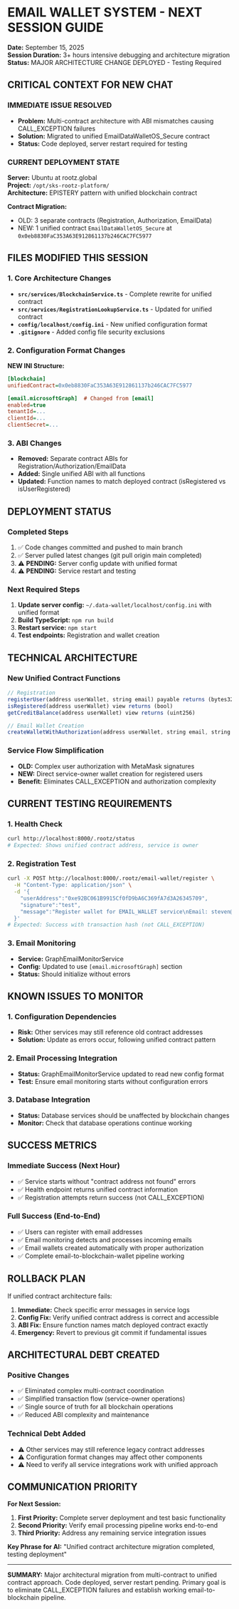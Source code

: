 # EMAIL WALLET SYSTEM - NEXT SESSION GUIDE

**Date:** September 15, 2025  
**Session Duration:** 3+ hours intensive debugging and architecture migration  
**Status:** MAJOR ARCHITECTURE CHANGE DEPLOYED - Testing Required  

## CRITICAL CONTEXT FOR NEW CHAT

### IMMEDIATE ISSUE RESOLVED
- **Problem:** Multi-contract architecture with ABI mismatches causing CALL_EXCEPTION failures
- **Solution:** Migrated to unified EmailDataWalletOS_Secure contract
- **Status:** Code deployed, server restart required for testing

### CURRENT DEPLOYMENT STATE

**Server:** Ubuntu at rootz.global  
**Project:** `/opt/sks-rootz-platform/`  
**Architecture:** EPISTERY pattern with unified blockchain contract  

**Contract Migration:**
- OLD: 3 separate contracts (Registration, Authorization, EmailData)
- NEW: 1 unified contract `EmailDataWalletOS_Secure` at `0x0eb8830FaC353A63E912861137b246CAC7FC5977`

## FILES MODIFIED THIS SESSION

### 1. Core Architecture Changes
- **`src/services/BlockchainService.ts`** - Complete rewrite for unified contract
- **`src/services/RegistrationLookupService.ts`** - Updated for unified contract
- **`config/localhost/config.ini`** - New unified configuration format
- **`.gitignore`** - Added config file security exclusions

### 2. Configuration Format Changes
**NEW INI Structure:**
```ini
[blockchain]
unifiedContract=0x0eb8830FaC353A63E912861137b246CAC7FC5977

[email.microsoftGraph]  # Changed from [email]
enabled=true
tenantId=...
clientId=...
clientSecret=...
```

### 3. ABI Changes
- **Removed:** Separate contract ABIs for Registration/Authorization/EmailData
- **Added:** Single unified ABI with all functions
- **Updated:** Function names to match deployed contract (isRegistered vs isUserRegistered)

## DEPLOYMENT STATUS

### Completed Steps
1. ✅ Code changes committed and pushed to main branch
2. ✅ Server pulled latest changes (git pull origin main completed)
3. ⚠️ **PENDING:** Server config update with unified format
4. ⚠️ **PENDING:** Service restart and testing

### Next Required Steps
1. **Update server config:** `~/.data-wallet/localhost/config.ini` with unified format
2. **Build TypeScript:** `npm run build`
3. **Restart service:** `npm start`
4. **Test endpoints:** Registration and wallet creation

## TECHNICAL ARCHITECTURE

### New Unified Contract Functions
```typescript
// Registration
registerUser(address userWallet, string email) payable returns (bytes32 userId)
isRegistered(address userWallet) view returns (bool)
getCreditBalance(address userWallet) view returns (uint256)

// Email Wallet Creation  
createWalletWithAuthorization(address userWallet, string email, string subject, string sender, bytes32 contentHash, string ipfsHash) returns (bytes32 walletId)
```

### Service Flow Simplification
- **OLD:** Complex user authorization with MetaMask signatures
- **NEW:** Direct service-owner wallet creation for registered users
- **Benefit:** Eliminates CALL_EXCEPTION and authorization complexity

## CURRENT TESTING REQUIREMENTS

### 1. Health Check
```bash
curl http://localhost:8000/.rootz/status
# Expected: Shows unified contract address, service is owner
```

### 2. Registration Test
```bash
curl -X POST http://localhost:8000/.rootz/email-wallet/register \
  -H "Content-Type: application/json" \
  -d '{
    "userAddress":"0xe92BC061B9915Cf0fD9bA6C369fA7d3A26345709",
    "signature":"test", 
    "message":"Register wallet for EMAIL_WALLET service\nEmail: steven@rivetz.com\nName: Steven\nWallet: 0xe92BC061B9915Cf0fD9bA6C369fA7d3A26345709"
  }'
# Expected: Success with transaction hash (not CALL_EXCEPTION)
```

### 3. Email Monitoring
- **Service:** GraphEmailMonitorService
- **Config:** Updated to use `[email.microsoftGraph]` section
- **Status:** Should initialize without errors

## KNOWN ISSUES TO MONITOR

### 1. Configuration Dependencies
- **Risk:** Other services may still reference old contract addresses
- **Solution:** Update as errors occur, following unified contract pattern

### 2. Email Processing Integration
- **Status:** GraphEmailMonitorService updated to read new config format
- **Test:** Ensure email monitoring starts without configuration errors

### 3. Database Integration
- **Status:** Database services should be unaffected by blockchain changes
- **Monitor:** Check that database operations continue working

## SUCCESS METRICS

### Immediate Success (Next Hour)
- ✅ Service starts without "contract address not found" errors
- ✅ Health endpoint returns unified contract information
- ✅ Registration attempts return success (not CALL_EXCEPTION)

### Full Success (End-to-End)
- ✅ Users can register with email addresses
- ✅ Email monitoring detects and processes incoming emails
- ✅ Email wallets created automatically with proper authorization
- ✅ Complete email-to-blockchain-wallet pipeline working

## ROLLBACK PLAN

If unified contract architecture fails:
1. **Immediate:** Check specific error messages in service logs
2. **Config Fix:** Verify unified contract address is correct and accessible
3. **ABI Fix:** Ensure function names match deployed contract exactly
4. **Emergency:** Revert to previous git commit if fundamental issues

## ARCHITECTURAL DEBT CREATED

### Positive Changes
- ✅ Eliminated complex multi-contract coordination
- ✅ Simplified transaction flow (service-owner operations)
- ✅ Single source of truth for all blockchain operations
- ✅ Reduced ABI complexity and maintenance

### Technical Debt Added
- ⚠️ Other services may still reference legacy contract addresses
- ⚠️ Configuration format changes may affect other components
- ⚠️ Need to verify all service integrations work with unified approach

## COMMUNICATION PRIORITY

**For Next Session:**
1. **First Priority:** Complete server deployment and test basic functionality
2. **Second Priority:** Verify email processing pipeline works end-to-end
3. **Third Priority:** Address any remaining service integration issues

**Key Phrase for AI:** "Unified contract architecture migration completed, testing deployment"

---

**SUMMARY:** Major architectural migration from multi-contract to unified contract approach. Code deployed, server restart pending. Primary goal is to eliminate CALL_EXCEPTION failures and establish working email-to-blockchain pipeline.
